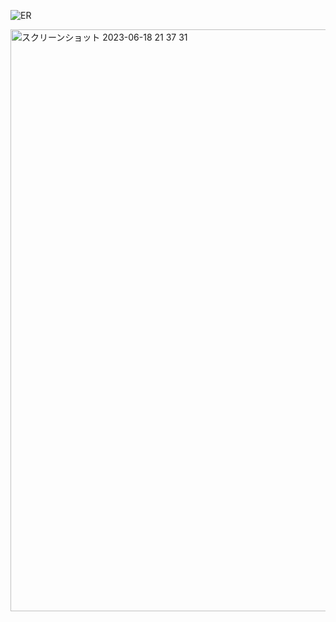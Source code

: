 

![ER](https://github.com/taikimurayama/service_name/assets/110758521/8cb0487f-4c75-4d60-a962-86fe51a55796)



<img width="931" alt="スクリーンショット 2023-06-18 21 37 31" src="https://github.com/taikimurayama/service_name/assets/110758521/e3335bb0-e2d4-4937-8d42-6dc2fd167a95">
